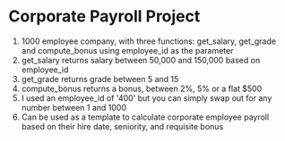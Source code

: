 # Corporate Payroll Project

1. 1000 employee company, with three functions: get_salary, get_grade and compute_bonus using employee_id as the parameter
2. get_salary returns salary between 50,000 and 150,000 based on employee_id
3. get_grade returns grade between 5 and 15
4. compute_bonus returns a bonus, between 2%, 5% or a flat $500
5. I used an employee_id of '400' but you can simply swap out for any number between 1 and 1000
6. Can be used as a template to calculate corporate employee payroll based on their hire date, seniority, and requisite bonus
